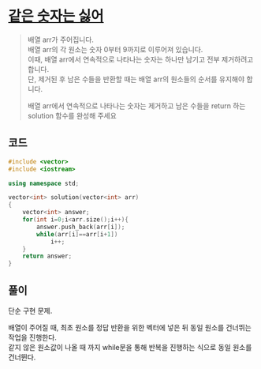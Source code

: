 # [같은 숫자는 싫어](https://school.programmers.co.kr/learn/courses/30/lessons/12906)

> 배열 arr가 주어집니다.  
> 배열 arr의 각 원소는 숫자 0부터 9까지로 이루어져 있습니다.  
> 이때, 배열 arr에서 연속적으로 나타나는 숫자는 하나만 남기고 전부 제거하려고 합니다.  
> 단, 제거된 후 남은 수들을 반환할 때는 배열 arr의 원소들의 순서를 유지해야 합니다.
>
> 배열 arr에서 연속적으로 나타나는 숫자는 제거하고 남은 수들을 return 하는 solution 함수를 완성해 주세요

## 코드

```c++
#include <vector>
#include <iostream>

using namespace std;

vector<int> solution(vector<int> arr) 
{
    vector<int> answer;
    for(int i=0;i<arr.size();i++){
        answer.push_back(arr[i]);
        while(arr[i]==arr[i+1])
            i++;
    }
    return answer;
}
```

## 풀이

단순 구현 문제.

배열이 주어질 때, 최초 원소를 정답 반환을 위한 벡터에 넣은 뒤 동일 원소를 건너뛰는 작업을 진행한다.  
같지 않은 원소값이 나올 때 까지 while문을 통해 반복을 진행하는 식으로 동일 원소를 건너뛴다.
